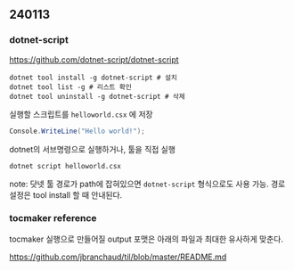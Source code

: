 ## 240113

### dotnet-script

https://github.com/dotnet-script/dotnet-script

```shell
dotnet tool install -g dotnet-script # 설치
dotnet tool list -g # 리스트 확인
dotnet tool uninstall -g dotnet-script # 삭제
```

실행할 스크립트를 `helloworld.csx` 에 저장
```cs
Console.WriteLine("Hello world!");
```

dotnet의 서브명령으로 실행하거나, 툴을 직접 실행
```shell
dotnet script helloworld.csx
```

note: 닷넷 툴 경로가 path에 잡혀있으면 `dotnet-script` 형식으로도 사용 가능. 경로 설정은 tool install 할 때 안내된다.

### tocmaker reference

tocmaker 실행으로 만들어질 output 포맷은 아래의 파일과 최대한 유사하게 맞춘다. 

https://github.com/jbranchaud/til/blob/master/README.md